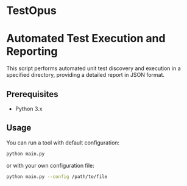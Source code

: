 # TestOpus
# Automated Test Execution and Reporting

This script performs automated unit test discovery and execution in a specified directory, 
providing a detailed report in JSON format.

## Prerequisites

- Python 3.x

## Usage

You can run a tool with default configuration:
````bash
python main.py
````

or with your own configuration file: 

````bash
python main.py --config /path/to/file
````